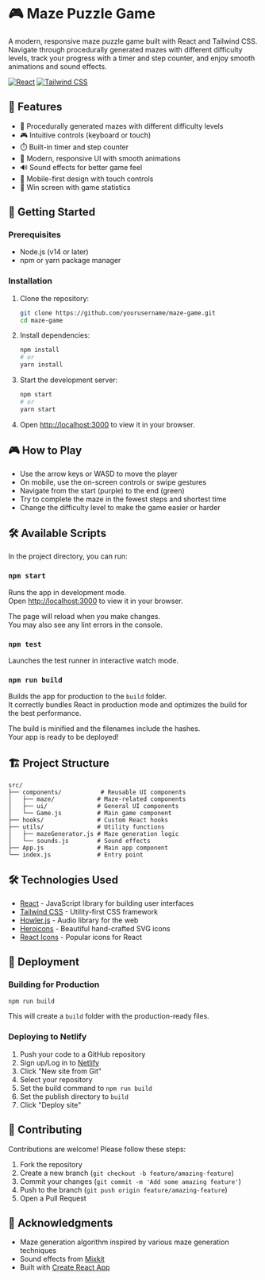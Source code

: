 # 🎮 Maze Puzzle Game

A modern, responsive maze puzzle game built with React and Tailwind CSS. Navigate through procedurally generated mazes with different difficulty levels, track your progress with a timer and step counter, and enjoy smooth animations and sound effects.

[![React](https://img.shields.io/badge/React-20232A?style=for-the-badge&logo=react&logoColor=61DAFB)](https://reactjs.org/)
[![Tailwind CSS](https://img.shields.io/badge/Tailwind_CSS-38B2AC?style=for-the-badge&logo=tailwind-css&logoColor=white)](https://tailwindcss.com/)

 
## 🌟 Features 

- 🏁 Procedurally generated mazes with different difficulty levels
- 🎮 Intuitive controls (keyboard or touch)
- ⏱️ Built-in timer and step counter
- 🎨 Modern, responsive UI with smooth animations 
- 🔊 Sound effects for better game feel
- 📱 Mobile-first design with touch controls 
- 🎯 Win screen with game statistics

## 🚀 Getting Started
 
### Prerequisites

- Node.js (v14 or later)
- npm or yarn package manager

### Installation

1. Clone the repository:
   ```bash
   git clone https://github.com/yourusername/maze-game.git
   cd maze-game
   ```

2. Install dependencies:
   ```bash
   npm install
   # or
   yarn install
   ```

3. Start the development server:
   ```bash
   npm start
   # or
   yarn start
   ```
 
4. Open [http://localhost:3000](http://localhost:3000) to view it in your browser.

## 🎮 How to Play

- Use the arrow keys or WASD to move the player
- On mobile, use the on-screen controls or swipe gestures
- Navigate from the start (purple) to the end (green)
- Try to complete the maze in the fewest steps and shortest time
- Change the difficulty level to make the game easier or harder

## 🛠️ Available Scripts

In the project directory, you can run:

### `npm start`

Runs the app in development mode.\
Open [http://localhost:3000](http://localhost:3000) to view it in your browser.

The page will reload when you make changes.\
You may also see any lint errors in the console.

### `npm test`

Launches the test runner in interactive watch mode.

### `npm run build`

Builds the app for production to the `build` folder.\
It correctly bundles React in production mode and optimizes the build for the best performance.

The build is minified and the filenames include the hashes.\
Your app is ready to be deployed!

## 🏗️ Project Structure

```
src/
├── components/           # Reusable UI components
│   ├── maze/            # Maze-related components
│   ├── ui/              # General UI components
│   └── Game.js          # Main game component
├── hooks/               # Custom React hooks
├── utils/               # Utility functions
│   ├── mazeGenerator.js # Maze generation logic
│   └── sounds.js        # Sound effects
├── App.js               # Main app component
└── index.js             # Entry point
```

## 🛠️ Technologies Used

- [React](https://reactjs.org/) - JavaScript library for building user interfaces
- [Tailwind CSS](https://tailwindcss.com/) - Utility-first CSS framework
- [Howler.js](https://howlerjs.com/) - Audio library for the web
- [Heroicons](https://heroicons.com/) - Beautiful hand-crafted SVG icons
- [React Icons](https://react-icons.github.io/react-icons/) - Popular icons for React

## 🚀 Deployment

### Building for Production

```bash
npm run build
```

This will create a `build` folder with the production-ready files.

### Deploying to Netlify

1. Push your code to a GitHub repository
2. Sign up/Log in to [Netlify](https://www.netlify.com/)
3. Click "New site from Git"
4. Select your repository
5. Set the build command to `npm run build`
6. Set the publish directory to `build`
7. Click "Deploy site"

## 🤝 Contributing

Contributions are welcome! Please follow these steps:

1. Fork the repository
2. Create a new branch (`git checkout -b feature/amazing-feature`)
3. Commit your changes (`git commit -m 'Add some amazing feature'`)
4. Push to the branch (`git push origin feature/amazing-feature`)
5. Open a Pull Request


## 🙏 Acknowledgments

- Maze generation algorithm inspired by various maze generation techniques
- Sound effects from [Mixkit](https://mixkit.co/)
- Built with [Create React App](https://create-react-app.dev/)
